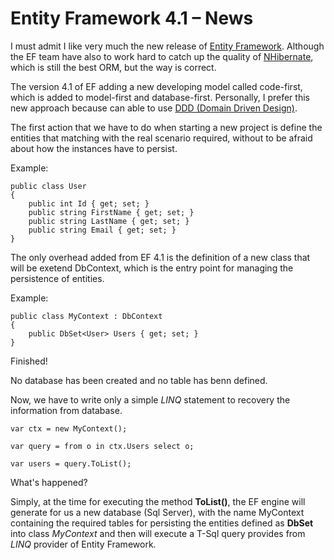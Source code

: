 # Entity Framework 4.1 – News

I must admit I like very much the new release of [Entity Framework](http://msdn.microsoft.com/en-us/data/aa937723).
Although the EF team have also to work hard to catch up the quality of [NHibernate](http://www.nhforge.org/), which is still the best ORM, but
the way is correct.

The version 4.1 of EF adding a new developing model called code-first, which is added to model-first and database-first.
Personally, I prefer this new approach because can able to use [DDD (Domain Driven Design)](http://www.amazon.com/Domain-Driven-Design-Tackling-Complexity-Software/dp/0321125215).

The first action that we have to do when starting a new project is define the entities that matching with the real scenario
required, without to be afraid about how the instances have to persist.

Example:

    public class User
    {
        public int Id { get; set; }
        public string FirstName { get; set; }
        public string LastName { get; set; }
        public string Email { get; set; }
    }

The only overhead added from EF 4.1 is the definition of a new class that will be exetend DbContext,
which is the entry point for managing the persistence of entities.

Example:

    public class MyContext : DbContext
    {
        public DbSet<User> Users { get; set; }
    }
    
Finished!

No database has been created and no table has benn defined.

Now, we have to write only a simple *LINQ* statement to recovery the information from database.

    var ctx = new MyContext();
    
    var query = from o in ctx.Users select o;
    
    var users = query.ToList();
    
What's happened?

Simply, at the time for executing the method **ToList()**, the EF engine will generate for us a new database (Sql Server),
with the name MyContext containing the required tables for persisting the entities defined as **DbSet** into class *MyContext* and then
will execute a T-Sql query provides from *LINQ* provider of Entity Framework.
